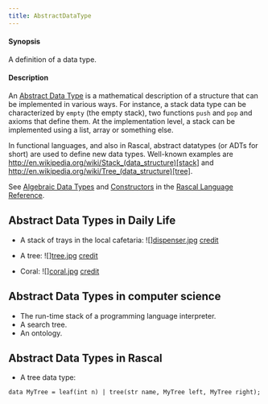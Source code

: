 ```yaml
---
title: AbstractDataType
---
```


#### Synopsis

A definition of a data type.

#### Description

An [Abstract Data Type](http://en.wikipedia.org/wiki/Abstract_data_type) is a mathematical description of a structure
that can be implemented in various ways. For instance, a stack data type can be characterized by `empty` (the empty stack),
two functions `push` and `pop` and axioms that define them. At the implementation level, a stack
can be implemented using a list, array or something else.

In functional languages, and also in Rascal, abstract datatypes (or ADTs for short)
are used to define new data types. Well-known examples are http://en.wikipedia.org/wiki/Stack_(data_structure)[stack] and http://en.wikipedia.org/wiki/Tree_(data_structure)[tree].

See [Algebraic Data Types](../../Rascal/Declarations/AlgebraicDataType/) and 
[Constructors](../../Rascal/Expressions/Values/Constructor/) in the [Rascal Language Reference](../../Rascal//).

## Abstract Data Types in Daily Life

*  A stack of trays in the local cafetaria: ![][dispenser.jpg](/assets/Rascalopedia/AbstractDataType/dispenser.jpg)
   [credit](http://www.thermo-box.co.uk/fimi-food-transport-and-handling-products/self-levelling-heated-and-unheated-plate-and-tray-systems.html)

*  A tree:
   ![][tree.jpg](/assets/Rascalopedia/AbstractDataType/tree.jpg)
   [credit](http://free-extras.com/images/tree-569.htm)

*  Coral:
   ![][coral.jpg](/assets/Rascalopedia/AbstractDataType/coral.jpg)
   [credit](http://blog.enn.com/?p=476)

## Abstract Data Types in computer science

*  The run-time stack of a programming language interpreter.
*  A search tree.
*  An ontology.

## Abstract Data Types in Rascal

*  A tree data type:
```rascal
data MyTree = leaf(int n) | tree(str name, MyTree left, MyTree right);
```

